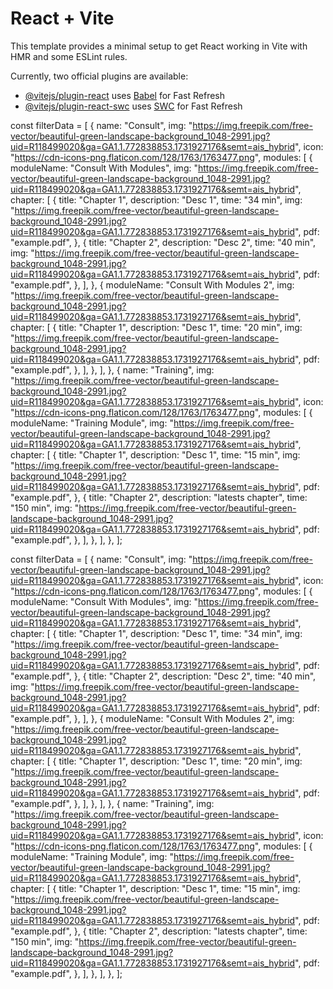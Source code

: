 # React + Vite

This template provides a minimal setup to get React working in Vite with HMR and some ESLint rules.

Currently, two official plugins are available:

- [@vitejs/plugin-react](https://github.com/vitejs/vite-plugin-react/blob/main/packages/plugin-react/README.md) uses [Babel](https://babeljs.io/) for Fast Refresh
- [@vitejs/plugin-react-swc](https://github.com/vitejs/vite-plugin-react-swc) uses [SWC](https://swc.rs/) for Fast Refresh





const filterData = [
  {
    name: "Consult",
    img: "https://img.freepik.com/free-vector/beautiful-green-landscape-background_1048-2991.jpg?uid=R118499020&ga=GA1.1.772838853.1731927176&semt=ais_hybrid",
    icon: "https://cdn-icons-png.flaticon.com/128/1763/1763477.png",
    modules: [
      {
        moduleName: "Consult With Modules",
        img: "https://img.freepik.com/free-vector/beautiful-green-landscape-background_1048-2991.jpg?uid=R118499020&ga=GA1.1.772838853.1731927176&semt=ais_hybrid",
        chapter: [
          {
            title: "Chapter 1",
            description: "Desc 1",
            time: "34 min",
            img: "https://img.freepik.com/free-vector/beautiful-green-landscape-background_1048-2991.jpg?uid=R118499020&ga=GA1.1.772838853.1731927176&semt=ais_hybrid",
            pdf: "example.pdf",
          },
          {
            title: "Chapter 2",
            description: "Desc 2",
            time: "40 min",
            img: "https://img.freepik.com/free-vector/beautiful-green-landscape-background_1048-2991.jpg?uid=R118499020&ga=GA1.1.772838853.1731927176&semt=ais_hybrid",
            pdf: "example.pdf",
          },
        ],
      },
      {
        moduleName: "Consult With Modules 2",
        img: "https://img.freepik.com/free-vector/beautiful-green-landscape-background_1048-2991.jpg?uid=R118499020&ga=GA1.1.772838853.1731927176&semt=ais_hybrid",
        chapter: [
          {
            title: "Chapter 1",
            description: "Desc 1",
            time: "20 min",
            img: "https://img.freepik.com/free-vector/beautiful-green-landscape-background_1048-2991.jpg?uid=R118499020&ga=GA1.1.772838853.1731927176&semt=ais_hybrid",
            pdf: "example.pdf",
          },
        ],
      },
    ],
  },
  {
    name: "Training",
    img: "https://img.freepik.com/free-vector/beautiful-green-landscape-background_1048-2991.jpg?uid=R118499020&ga=GA1.1.772838853.1731927176&semt=ais_hybrid",
    icon: "https://cdn-icons-png.flaticon.com/128/1763/1763477.png",
    modules: [
      {
        moduleName: "Training Module",
        img: "https://img.freepik.com/free-vector/beautiful-green-landscape-background_1048-2991.jpg?uid=R118499020&ga=GA1.1.772838853.1731927176&semt=ais_hybrid",
        chapter: [
          {
            title: "Chapter 1",
            description: "Desc 1",
            time: "15 min",
            img: "https://img.freepik.com/free-vector/beautiful-green-landscape-background_1048-2991.jpg?uid=R118499020&ga=GA1.1.772838853.1731927176&semt=ais_hybrid",
            pdf: "example.pdf",
          },
          {
            title: "Chapter 2",
            description: "latests chapter",
            time: "150 min",
            img: "https://img.freepik.com/free-vector/beautiful-green-landscape-background_1048-2991.jpg?uid=R118499020&ga=GA1.1.772838853.1731927176&semt=ais_hybrid",
            pdf: "example.pdf",
          },
        ],
      },
    ],
  },
];




const filterData = [
  {
    name: "Consult",
    img: "https://img.freepik.com/free-vector/beautiful-green-landscape-background_1048-2991.jpg?uid=R118499020&ga=GA1.1.772838853.1731927176&semt=ais_hybrid",
    icon: "https://cdn-icons-png.flaticon.com/128/1763/1763477.png",
    modules: [
      {
        moduleName: "Consult With Modules",
        img: "https://img.freepik.com/free-vector/beautiful-green-landscape-background_1048-2991.jpg?uid=R118499020&ga=GA1.1.772838853.1731927176&semt=ais_hybrid",
        chapter: [
          {
            title: "Chapter 1",
            description: "Desc 1",
            time: "34 min",
            img: "https://img.freepik.com/free-vector/beautiful-green-landscape-background_1048-2991.jpg?uid=R118499020&ga=GA1.1.772838853.1731927176&semt=ais_hybrid",
            pdf: "example.pdf",
          },
          {
            title: "Chapter 2",
            description: "Desc 2",
            time: "40 min",
            img: "https://img.freepik.com/free-vector/beautiful-green-landscape-background_1048-2991.jpg?uid=R118499020&ga=GA1.1.772838853.1731927176&semt=ais_hybrid",
            pdf: "example.pdf",
          },
        ],
      },
      {
        moduleName: "Consult With Modules 2",
        img: "https://img.freepik.com/free-vector/beautiful-green-landscape-background_1048-2991.jpg?uid=R118499020&ga=GA1.1.772838853.1731927176&semt=ais_hybrid",
        chapter: [
          {
            title: "Chapter 1",
            description: "Desc 1",
            time: "20 min",
            img: "https://img.freepik.com/free-vector/beautiful-green-landscape-background_1048-2991.jpg?uid=R118499020&ga=GA1.1.772838853.1731927176&semt=ais_hybrid",
            pdf: "example.pdf",
          },
        ],
      },
    ],
  },
  {
    name: "Training",
    img: "https://img.freepik.com/free-vector/beautiful-green-landscape-background_1048-2991.jpg?uid=R118499020&ga=GA1.1.772838853.1731927176&semt=ais_hybrid",
    icon: "https://cdn-icons-png.flaticon.com/128/1763/1763477.png",
    modules: [
      {
        moduleName: "Training Module",
        img: "https://img.freepik.com/free-vector/beautiful-green-landscape-background_1048-2991.jpg?uid=R118499020&ga=GA1.1.772838853.1731927176&semt=ais_hybrid",
        chapter: [
          {
            title: "Chapter 1",
            description: "Desc 1",
            time: "15 min",
            img: "https://img.freepik.com/free-vector/beautiful-green-landscape-background_1048-2991.jpg?uid=R118499020&ga=GA1.1.772838853.1731927176&semt=ais_hybrid",
            pdf: "example.pdf",
          },
          {
            title: "Chapter 2",
            description: "latests chapter",
            time: "150 min",
            img: "https://img.freepik.com/free-vector/beautiful-green-landscape-background_1048-2991.jpg?uid=R118499020&ga=GA1.1.772838853.1731927176&semt=ais_hybrid",
            pdf: "example.pdf",
          },
        ],
      },
    ],
  },
];